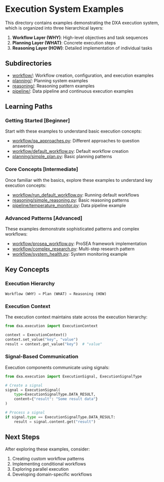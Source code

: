 # Execution System Examples

This directory contains examples demonstrating the DXA execution system, which is organized into three hierarchical layers:

1. **Workflow Layer (WHY)**: High-level objectives and task sequences
2. **Planning Layer (WHAT)**: Concrete execution steps
3. **Reasoning Layer (HOW)**: Detailed implementation of individual tasks

## Subdirectories

- [workflow/](workflow/): Workflow creation, configuration, and execution examples
- [planning/](planning/): Planning system examples
- [reasoning/](reasoning/): Reasoning pattern examples
- [pipeline/](pipeline/): Data pipeline and continuous execution examples

## Learning Paths

### Getting Started [Beginner]

Start with these examples to understand basic execution concepts:

- [workflow/qa_approaches.py](workflow/qa_approaches.py): Different approaches to question answering
- [workflow/default_workflow.py](workflow/default_workflow.py): Default workflow creation
- [planning/simple_plan.py](planning/simple_plan.py): Basic planning patterns

### Core Concepts [Intermediate]

Once familiar with the basics, explore these examples to understand key execution concepts:

- [workflow/run_default_workflow.py](workflow/run_default_workflow.py): Running default workflows
- [reasoning/simple_reasoning.py](reasoning/simple_reasoning.py): Basic reasoning patterns
- [pipeline/temperature_monitor.py](pipeline/temperature_monitor.py): Data pipeline example

### Advanced Patterns [Advanced]

These examples demonstrate sophisticated patterns and complex workflows:

- [workflow/prosea_workflow.py](workflow/prosea_workflow.py): ProSEA framework implementation
- [workflow/complex_research.py](workflow/complex_research.py): Multi-step research pattern
- [workflow/system_health.py](workflow/system_health.py): System monitoring example

## Key Concepts

### Execution Hierarchy

```
Workflow (WHY) → Plan (WHAT) → Reasoning (HOW)
```

### Execution Context

The execution context maintains state across the execution hierarchy:

```python
from dxa.execution import ExecutionContext

context = ExecutionContext()
context.set_value("key", "value")
result = context.get_value("key")  # "value"
```

### Signal-Based Communication

Execution components communicate using signals:

```python
from dxa.execution import ExecutionSignal, ExecutionSignalType

# Create a signal
signal = ExecutionSignal(
    type=ExecutionSignalType.DATA_RESULT,
    content={"result": "Some result data"}
)

# Process a signal
if signal.type == ExecutionSignalType.DATA_RESULT:
    result = signal.content.get("result")
```

## Next Steps

After exploring these examples, consider:

1. Creating custom workflow patterns
2. Implementing conditional workflows
3. Exploring parallel execution
4. Developing domain-specific workflows 